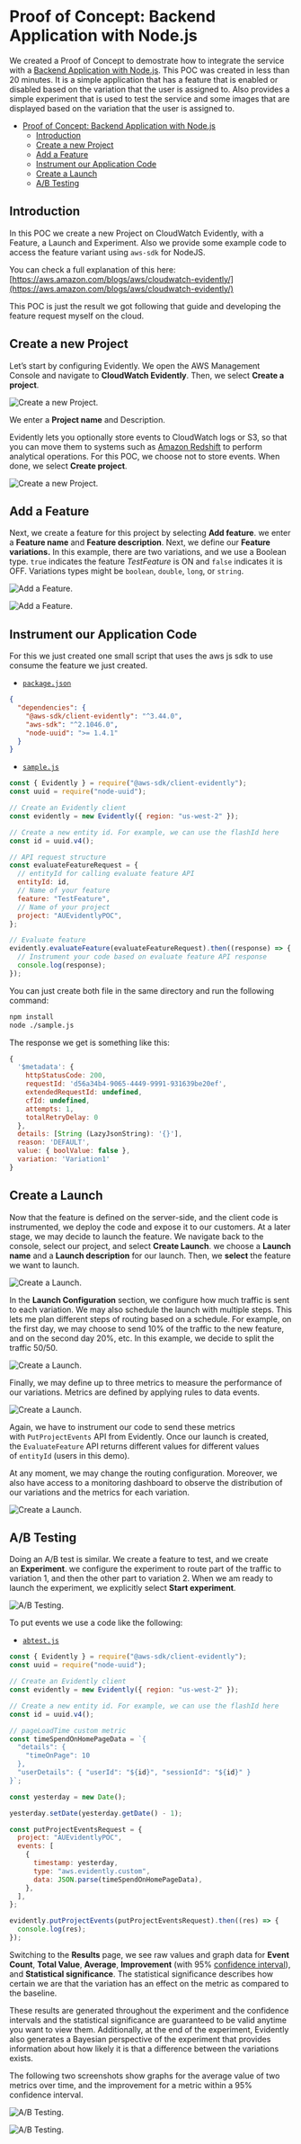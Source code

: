 # Proof of Concept: Backend Application with Node.js

We created a Proof of Concept to demostrate how to integrate the service with a [Backend Application with Node.js](./POC.md).
This POC was created in less than 20 minutes. It is a simple application that has a feature that is enabled or disabled based on the variation that the user is assigned to. Also provides a simple experiment that is used to test the service and some images that are displayed based on the variation that the user is assigned to.

- [Proof of Concept: Backend Application with Node.js](#proof-of-concept-backend-application-with-nodejs)
  - [Introduction](#introduction)
  - [Create a new Project](#create-a-new-project)
  - [Add a Feature](#add-a-feature)
  - [Instrument our Application Code](#instrument-our-application-code)
  - [Create a Launch](#create-a-launch)
  - [A/B Testing](#ab-testing)

## Introduction

In this POC we create a new Project on CloudWatch Evidently, with a Feature, a Launch and Experiment. Also we provide some example code to access the feature variant using `aws-sdk` for NodeJS.

You can check a full explanation of this here: [https://aws.amazon.com/blogs/aws/cloudwatch-evidently/](https://aws.amazon.com/blogs/aws/cloudwatch-evidently/)

This POC is just the result we got following that guide and developing the feature request myself on the cloud.

## Create a new Project

Let’s start by configuring Evidently. We open the AWS Management Console and navigate to **CloudWatch Evidently**. Then, we select **Create a project**.

![Create a new Project](./static/project.png).

We enter a **Project name** and Description.

Evidently lets you optionally store events to CloudWatch logs or S3, so that you can move them to systems such as [Amazon Redshift](https://aws.amazon.com/redshift/) to perform analytical operations. For this POC, we choose not to store events. When done, we select **Create project**.

![Create a new Project](./static/project_edit.png).

## Add a Feature

Next, we create a feature for this project by selecting **Add feature**. we enter a **Feature name** and **Feature description**. Next, we define our **Feature variations.** In this example, there are two variations, and we use a Boolean type. `true` indicates the feature _TestFeature_ is ON and `false` indicates it is OFF. Variations types might be `boolean`, `double`, `long`, or `string`.

![Add a Feature](./static/feature1.png).

![Add a Feature](./static/feature2.png).

## Instrument our Application Code

For this we just created one small script that uses the aws js sdk to use consume the feature we just created.

- [`package.json`](./poc/package.json)

```json
{
  "dependencies": {
    "@aws-sdk/client-evidently": "^3.44.0",
    "aws-sdk": "^2.1046.0",
    "node-uuid": ">= 1.4.1"
  }
}
```

- [`sample.js`](./poc/sample.js)

```js
const { Evidently } = require("@aws-sdk/client-evidently");
const uuid = require("node-uuid");

// Create an Evidently client
const evidently = new Evidently({ region: "us-west-2" });

// Create a new entity id. For example, we can use the flashId here
const id = uuid.v4();

// API request structure
const evaluateFeatureRequest = {
  // entityId for calling evaluate feature API
  entityId: id,
  // Name of your feature
  feature: "TestFeature",
  // Name of your project
  project: "AUEvidentlyPOC",
};

// Evaluate feature
evidently.evaluateFeature(evaluateFeatureRequest).then((response) => {
  // Instrument your code based on evaluate feature API response
  console.log(response);
});
```

You can just create both file in the same directory and run the following command:

```bash
npm install
node ./sample.js
```

The response we get is something like this:

```js
{
  '$metadata': {
    httpStatusCode: 200,
    requestId: 'd56a34b4-9065-4449-9991-931639be20ef',
    extendedRequestId: undefined,
    cfId: undefined,
    attempts: 1,
    totalRetryDelay: 0
  },
  details: [String (LazyJsonString): '{}'],
  reason: 'DEFAULT',
  value: { boolValue: false },
  variation: 'Variation1'
}
```

## Create a Launch

Now that the feature is defined on the server-side, and the client code is instrumented, we deploy the code and expose it to our customers. At a later stage, we may decide to launch the feature. We navigate back to the console, select our project, and select **Create Launch**. we choose a **Launch name** and a **Launch description** for our launch. Then, we **select** the feature we want to launch.

![Create a Launch](./static/launch1.png).

In the **Launch Configuration** section, we configure how much traffic is sent to each variation. We may also schedule the launch with multiple steps. This lets me plan different steps of routing based on a schedule. For example, on the first day, we may choose to send 10% of the traffic to the new feature, and on the second day 20%, etc. In this example, we decide to split the traffic 50/50.

![Create a Launch](./static/launch2.png).

Finally, we may define up to three metrics to measure the performance of our variations. Metrics are defined by applying rules to data events.

![Create a Launch](./static/launch3.png).

Again, we have to instrument our code to send these metrics with `PutProjectEvents` API from Evidently. Once our launch is created, the `EvaluateFeature` API returns different values for different values of `entityId` (users in this demo).

At any moment, we may change the routing configuration. Moreover, we also have access to a monitoring dashboard to observe the distribution of our variations and the metrics for each variation.

![Create a Launch](./static/launch4.png).

## A/B Testing

Doing an A/B test is similar. We create a feature to test, and we create an **Experiment**. we configure the experiment to route part of the traffic to variation 1, and then the other part to variation 2. When we am ready to launch the experiment, we explicitly select **Start experiment**.

![A/B Testing](./static/experiment1.png).

To put events we use a code like the following:

- [`abtest.js`](./poc/abtest.js)

```js
const { Evidently } = require("@aws-sdk/client-evidently");
const uuid = require("node-uuid");

// Create an Evidently client
const evidently = new Evidently({ region: "us-west-2" });

// Create a new entity id. For example, we can use the flashId here
const id = uuid.v4();

// pageLoadTime custom metric
const timeSpendOnHomePageData = `{
  "details": {
    "timeOnPage": 10
  },
  "userDetails": { "userId": "${id}", "sessionId": "${id}" }
}`;

const yesterday = new Date();

yesterday.setDate(yesterday.getDate() - 1);

const putProjectEventsRequest = {
  project: "AUEvidentlyPOC",
  events: [
    {
      timestamp: yesterday,
      type: "aws.evidently.custom",
      data: JSON.parse(timeSpendOnHomePageData),
    },
  ],
};

evidently.putProjectEvents(putProjectEventsRequest).then((res) => {
  console.log(res);
});
```

Switching to the **Results** page, we see raw values and graph data for **Event Count**, **Total Value**, **Average**, **Improvement** (with 95% [confidence interval](https://en.wikipedia.org/wiki/Confidence_interval)), and **Statistical significance**. The statistical significance describes how certain we are that the variation has an effect on the metric as compared to the baseline.

These results are generated throughout the experiment and the confidence intervals and the statistical significance are guaranteed to be valid anytime you want to view them. Additionally, at the end of the experiment, Evidently also generates a Bayesian perspective of the experiment that provides information about how likely it is that a difference between the variations exists.

The following two screenshots show graphs for the average value of two metrics over time, and the improvement for a metric within a 95% confidence interval.

![A/B Testing](./static/experiment2.png).

![A/B Testing](./static/experiment3.png).
